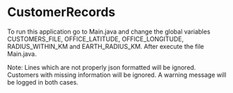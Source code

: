 # CustomerRecords

To run this application go to Main.java and change the global variables CUSTOMERS_FILE, OFFICE_LATITUDE, OFFICE_LONGITUDE, RADIUS_WITHIN_KM and EARTH_RADIUS_KM. After execute the file Main.java.

Note: Lines which are not properly json formatted will be ignored. Customers with missing information will be ignored. A warning message will be logged in both cases.
